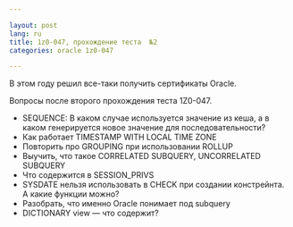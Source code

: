 ```yaml
---

layout: post  
lang: ru
title: 1z0-047, прохождение теста  №2  
categories: oracle 1z0-047  

---
```


В этом году решил все-таки получить сертификаты Oracle. 

Вопросы после второго прохождения теста 1Z0-047.

* SEQUENCE: В каком случае используется значение из кеша, а в каком генерируется новое значение для последовательности?
* Как работает TIMESTAMP WITH LOCAL TIME ZONE
* Повторить про GROUPING при использовании ROLLUP
* Выучить, что такое CORRELATED SUBQUERY, UNCORRELATED SUBQUERY
* Что содержится в SESSION_PRIVS
* SYSDATE нельзя использовать в CHECK при создании констрейнта. А какие функции можно?
* Разобрать, что именно Oracle понимает под subquery
* DICTIONARY view — что содержит?
